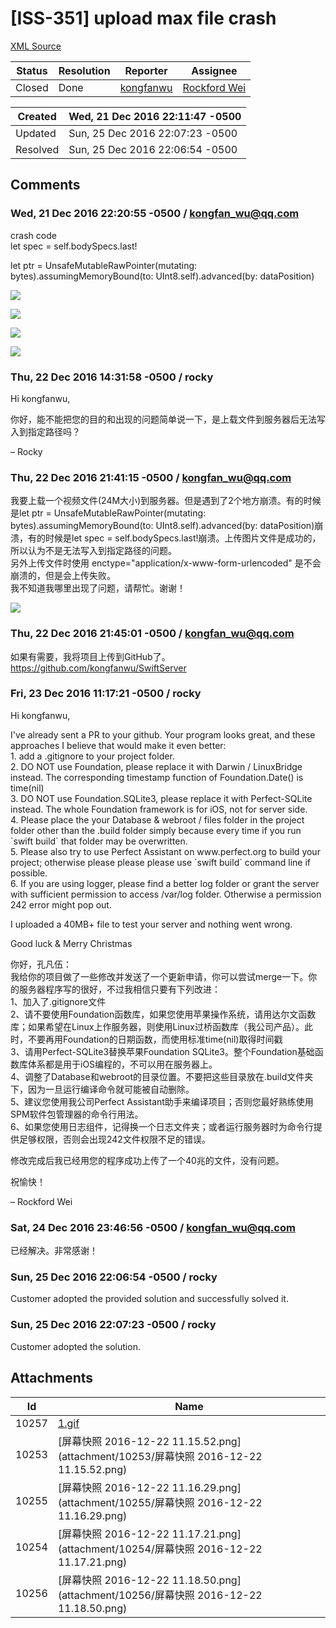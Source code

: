 # [ISS-351] upload max file crash

[XML Source](./xml/ISS-351.xml)
<p></p>





Status|Resolution|Reporter|Assignee
------|----------|--------|--------
Closed|Done|[kongfanwu](kongfan_wu@qq.com)|[Rockford Wei]($rocky)





Created|Wed, 21 Dec 2016 22:11:47 -0500
-------|--------------
Updated|Sun, 25 Dec 2016 22:07:23 -0500
Resolved|Sun, 25 Dec 2016 22:06:54 -0500


## Comments




### Wed, 21 Dec 2016 22:20:55 -0500 / kongfan_wu@qq.com 

<p><p>crash code<br/>
let spec = self.bodySpecs.last!</p>

<p>let ptr = UnsafeMutableRawPointer(mutating: bytes).assumingMemoryBound(to: UInt8.self).advanced(by: dataPosition)</p>

<p><span class="image-wrap" style=""><a id="10253_thumb" href="http://jira.perfect.org:8080/secure/attachment/10253/10253_%E5%B1%8F%E5%B9%95%E5%BF%AB%E7%85%A7+2016-12-22+11.15.52.png" title="屏幕快照 2016-12-22 11.15.52.png" file-preview-type="image" file-preview-id="10253" file-preview-title="屏幕快照 2016-12-22 11.15.52.png"><img src="http://jira.perfect.org:8080/secure/thumbnail/10253/_thumb_10253.png" style="border: 0px solid black" /></a></span></p>

<p><span class="image-wrap" style=""><a id="10254_thumb" href="http://jira.perfect.org:8080/secure/attachment/10254/10254_%E5%B1%8F%E5%B9%95%E5%BF%AB%E7%85%A7+2016-12-22+11.17.21.png" title="屏幕快照 2016-12-22 11.17.21.png" file-preview-type="image" file-preview-id="10254" file-preview-title="屏幕快照 2016-12-22 11.17.21.png"><img src="http://jira.perfect.org:8080/secure/thumbnail/10254/_thumb_10254.png" style="border: 0px solid black" /></a></span></p>

<p><span class="image-wrap" style=""><a id="10255_thumb" href="http://jira.perfect.org:8080/secure/attachment/10255/10255_%E5%B1%8F%E5%B9%95%E5%BF%AB%E7%85%A7+2016-12-22+11.16.29.png" title="屏幕快照 2016-12-22 11.16.29.png" file-preview-type="image" file-preview-id="10255" file-preview-title="屏幕快照 2016-12-22 11.16.29.png"><img src="http://jira.perfect.org:8080/secure/thumbnail/10255/_thumb_10255.png" style="border: 0px solid black" /></a></span></p>

<p><span class="image-wrap" style=""><a id="10256_thumb" href="http://jira.perfect.org:8080/secure/attachment/10256/10256_%E5%B1%8F%E5%B9%95%E5%BF%AB%E7%85%A7+2016-12-22+11.18.50.png" title="屏幕快照 2016-12-22 11.18.50.png" file-preview-type="image" file-preview-id="10256" file-preview-title="屏幕快照 2016-12-22 11.18.50.png"><img src="http://jira.perfect.org:8080/secure/thumbnail/10256/_thumb_10256.png" style="border: 0px solid black" /></a></span></p></p>


### Thu, 22 Dec 2016 14:31:58 -0500 / rocky 

<p><p>Hi kongfanwu,</p>

<p>你好，能不能把您的目的和出现的问题简单说一下，是上载文件到服务器后无法写入到指定路径吗？</p>

<p>– Rocky</p></p>


### Thu, 22 Dec 2016 21:41:15 -0500 / kongfan_wu@qq.com 

<p><p>我要上载一个视频文件(24M大小)到服务器。但是遇到了2个地方崩溃。有的时候是let ptr = UnsafeMutableRawPointer(mutating: bytes).assumingMemoryBound(to: UInt8.self).advanced(by: dataPosition)崩溃，有的时候是let spec = self.bodySpecs.last!崩溃。上传图片文件是成功的，所以认为不是无法写入到指定路径的问题。<br/>
另外上传文件时使用 enctype="application/x-www-form-urlencoded" 是不会崩溃的，但是会上传失败。<br/>
我不知道我哪里出现了问题，请帮忙。谢谢！</p>

<p><span class="image-wrap" style=""><a id="10257_thumb" href="http://jira.perfect.org:8080/secure/attachment/10257/10257_1.gif" title="1.gif" file-preview-type="image" file-preview-id="10257" file-preview-title="1.gif"><img src="http://jira.perfect.org:8080/secure/thumbnail/10257/_thumb_10257.png" style="border: 0px solid black" /></a></span></p></p>


### Thu, 22 Dec 2016 21:45:01 -0500 / kongfan_wu@qq.com 

<p><p>如果有需要，我将项目上传到GitHub了。<br/>
<a href="https://github.com/kongfanwu/SwiftServer" class="external-link" rel="nofollow">https://github.com/kongfanwu/SwiftServer</a></p></p>


### Fri, 23 Dec 2016 11:17:21 -0500 / rocky 

<p><p>Hi kongfanwu,</p>

<p>I've already sent a PR to your github. Your program looks great, and these approaches I believe that would make it even better:<br/>
1. add a .gitignore to your project folder.<br/>
2. DO NOT use Foundation, please replace it with Darwin / LinuxBridge instead. The corresponding timestamp function of Foundation.Date() is time(nil)<br/>
3. DO NOT use Foundation.SQLite3, please replace it with Perfect-SQLite instead. The whole Foundation framework is for iOS, not for server side.<br/>
4. Please place the your Database &amp; webroot / files folder in the project folder other than the .build folder simply because every time if you run `swift build` that folder may be overwritten.<br/>
5. Please also try to use Perfect Assistant on www.perfect.org to build your project; otherwise please please please use `swift build` command line if possible.<br/>
6. If you are using logger, please find a better log folder or grant the server with sufficient permission to access /var/log folder. Otherwise a permission 242 error might pop out.</p>

<p>I uploaded a 40MB+ file to test your server and nothing went wrong.</p>

<p>Good luck &amp; Merry Christmas</p>

<p>你好，孔凡伍：<br/>
我给你的项目做了一些修改并发送了一个更新申请，你可以尝试merge一下。你的服务器程序写的很好，不过我相信只要有下列改进：<br/>
1、加入了.gitignore文件<br/>
2、请不要使用Foundation函数库，如果您使用苹果操作系统，请用达尔文函数库；如果希望在Linux上作服务器，则使用Linux过桥函数库（我公司产品）。此时，不要再用Foundation的日期函数，而使用标准time(nil)取得时间戳<br/>
3、请用Perfect-SQLite3替换苹果Foundation SQLite3。整个Foundation基础函数库体系都是用于iOS编程的，不可以用在服务器上。<br/>
4、调整了Database和webroot的目录位置。不要把这些目录放在.build文件夹下，因为一旦运行编译命令就可能被自动删除。<br/>
5、建议您使用我公司Perfect Assistant助手来编译项目；否则您最好熟练使用SPM软件包管理器的命令行用法。<br/>
6、如果您使用日志组件，记得换一个日志文件夹；或者运行服务器时为命令行提供足够权限，否则会出现242文件权限不足的错误。</p>

<p>修改完成后我已经用您的程序成功上传了一个40兆的文件，没有问题。</p>

<p>祝愉快！</p>

<p>– Rockford Wei</p></p>


### Sat, 24 Dec 2016 23:46:56 -0500 / kongfan_wu@qq.com 

<p><p>已经解决。非常感谢！</p></p>


### Sun, 25 Dec 2016 22:06:54 -0500 / rocky 

<p><p>Customer adopted the provided solution and successfully solved it.</p></p>


### Sun, 25 Dec 2016 22:07:23 -0500 / rocky 

<p><p>Customer adopted the solution.</p></p>

## Attachments





Id|Name
------|------------
10257|[1.gif](attachment/10257/1.gif)
10253|[屏幕快照 2016-12-22 11.15.52.png](attachment/10253/屏幕快照 2016-12-22 11.15.52.png)
10255|[屏幕快照 2016-12-22 11.16.29.png](attachment/10255/屏幕快照 2016-12-22 11.16.29.png)
10254|[屏幕快照 2016-12-22 11.17.21.png](attachment/10254/屏幕快照 2016-12-22 11.17.21.png)
10256|[屏幕快照 2016-12-22 11.18.50.png](attachment/10256/屏幕快照 2016-12-22 11.18.50.png)

